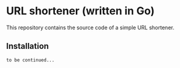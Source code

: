# URL shortener (written in Go)

This repository contains the source code of a simple URL shortener. 

## Installation
```
to be continued...
```